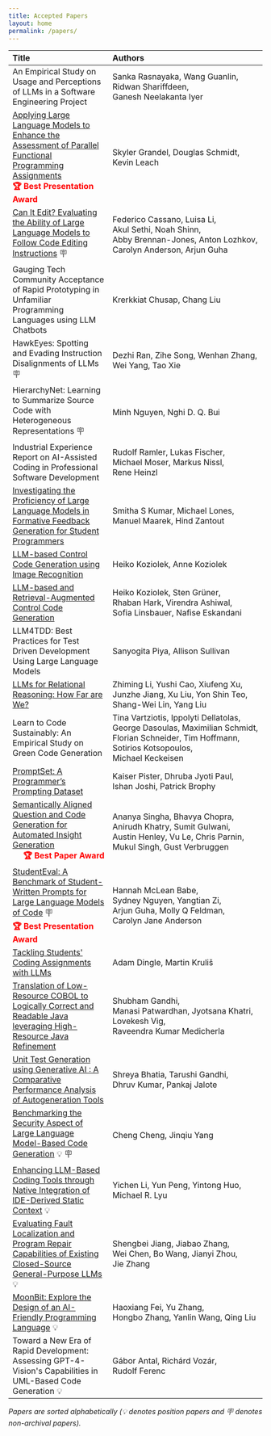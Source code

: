 ```yaml
---
title: Accepted Papers
layout: home
permalink: /papers/
---
```


| Title                                                                                                             | Authors                                                                                                                                                                                                                                                                                                                                                                                                                                                                                                                                                              |
|:------------------------------------------------------------------------------------------------------------------|:---------------------------------------------------------------------------------------------------------------------------------------------------------------------------------------------------------------------------------------------------------------------------------------------------------------------------------------------------------------------------------------------------------------------------------------------------------------------------------------------------------------------------------------------------------------------|
| An Empirical Study on Usage and Perceptions of LLMs in a Software Engineering Project                             | <span style="white-space: nowrap;">Sanka&nbsp;Rasnayaka</span>, <span style="white-space: nowrap;">Wang&nbsp;Guanlin</span>, <span style="white-space: nowrap;">Ridwan&nbsp;Shariffdeen</span>, <span style="white-space: nowrap;">Ganesh Neelakanta&nbsp;Iyer</span>                                                                                                                                                                                                                                                                                                |
| [Applying Large Language Models to Enhance the Assessment of Parallel Functional Programming Assignments](/assets/pdf/papers/5.pdf)<br>**<span style="color: red;float: right;">🏆 Best Presentation Award</span>**           | <span style="white-space: nowrap;">Skyler&nbsp;Grandel</span>, <span style="white-space: nowrap;">Douglas&nbsp;Schmidt</span>, <span style="white-space: nowrap;">Kevin&nbsp;Leach</span>                                                                                                                                                                                                                                                                                                                                                                            |
| [Can It Edit? Evaluating the Ability of Large Language Models to Follow Code Editing Instructions](/assets/pdf/papers/13.pdf) 🪧                 | <span style="white-space: nowrap;">Federico&nbsp;Cassano</span>, <span style="white-space: nowrap;">Luisa&nbsp;Li</span>, <span style="white-space: nowrap;">Akul&nbsp;Sethi</span>, <span style="white-space: nowrap;">Noah&nbsp;Shinn</span>, <span style="white-space: nowrap;">Abby&nbsp;Brennan-Jones</span>, <span style="white-space: nowrap;">Anton&nbsp;Lozhkov</span>, <span style="white-space: nowrap;">Carolyn&nbsp;Anderson</span>, <span style="white-space: nowrap;">Arjun&nbsp;Guha</span>                                                          |
| Gauging Tech Community Acceptance of Rapid Prototyping in Unfamiliar Programming Languages using LLM Chatbots     | <span style="white-space: nowrap;">Krerkkiat&nbsp;Chusap</span>, <span style="white-space: nowrap;">Chang&nbsp;Liu</span>                                                                                                                                                                                                                                                                                                                                                                                                                                            |
| HawkEyes: Spotting and Evading Instruction Disalignments of LLMs 🪧                                                 | <span style="white-space: nowrap;">Dezhi&nbsp;Ran</span>, <span style="white-space: nowrap;">Zihe&nbsp;Song</span>, <span style="white-space: nowrap;">Wenhan&nbsp;Zhang</span>, <span style="white-space: nowrap;">Wei&nbsp;Yang</span>, <span style="white-space: nowrap;">Tao&nbsp;Xie</span>                                                                                                                                                                                                                                                                     |
| HierarchyNet: Learning to Summarize Source Code with Heterogeneous Representations 🪧                               | <span style="white-space: nowrap;">Minh&nbsp;Nguyen</span>, <span style="white-space: nowrap;">Nghi D. Q.&nbsp;Bui</span>                                                                                                                                                                                                                                                                                                                                                                                                                                            |
| Industrial Experience Report on AI-Assisted Coding in Professional Software Development                           | <span style="white-space: nowrap;">Rudolf&nbsp;Ramler</span>, <span style="white-space: nowrap;">Lukas&nbsp;Fischer</span>, <span style="white-space: nowrap;">Michael&nbsp;Moser</span>, <span style="white-space: nowrap;">Markus&nbsp;Nissl</span>, <span style="white-space: nowrap;">Rene&nbsp;Heinzl</span>                                                                                                                                                                                                                                                    |
| [Investigating the Proficiency of Large Language Models in Formative Feedback Generation for Student Programmers](/assets/pdf/papers/19.pdf)   | <span style="white-space: nowrap;">Smitha&nbsp;S Kumar</span>, <span style="white-space: nowrap;">Michael&nbsp;Lones</span>, <span style="white-space: nowrap;">Manuel&nbsp;Maarek</span>, <span style="white-space: nowrap;">Hind&nbsp;Zantout</span>                                                                                                                                                                                                                                                                                                               |
| [LLM-based Control Code Generation using Image Recognition](/assets/pdf/papers/41.pdf)                                                         | <span style="white-space: nowrap;">Heiko&nbsp;Koziolek</span>, <span style="white-space: nowrap;">Anne&nbsp;Koziolek</span>                                                                                                                                                                                                                                                                                                                                                                                                                                          |
| [LLM-based and Retrieval-Augmented Control Code Generation](/assets/pdf/papers/39.pdf)                                                         | <span style="white-space: nowrap;">Heiko&nbsp;Koziolek</span>, <span style="white-space: nowrap;">Sten&nbsp;Grüner</span>, <span style="white-space: nowrap;">Rhaban&nbsp;Hark</span>, <span style="white-space: nowrap;">Virendra&nbsp;Ashiwal</span>, <span style="white-space: nowrap;">Sofia&nbsp;Linsbauer</span>, <span style="white-space: nowrap;">Nafise&nbsp;Eskandani</span>                                                                                                                                                                              |
| LLM4TDD: Best Practices for Test Driven Development Using Large Language Models                                   | <span style="white-space: nowrap;">Sanyogita&nbsp;Piya</span>, <span style="white-space: nowrap;">Allison&nbsp;Sullivan</span>                                                                                                                                                                                                                                                                                                                                                                                                                                       |
| [LLMs for Relational Reasoning: How Far are We?](/assets/pdf/papers/50.pdf)                                                                  | <span style="white-space: nowrap;">Zhiming&nbsp;Li</span>, <span style="white-space: nowrap;">Yushi&nbsp;Cao</span>, <span style="white-space: nowrap;">Xiufeng&nbsp;Xu</span>, <span style="white-space: nowrap;">Junzhe&nbsp;Jiang</span>, <span style="white-space: nowrap;">Xu&nbsp;Liu</span>, <span style="white-space: nowrap;">Yon Shin&nbsp;Teo</span>, <span style="white-space: nowrap;">Shang-Wei&nbsp;Lin</span>, <span style="white-space: nowrap;">Yang&nbsp;Liu</span>                                                                               |
| Learn to Code Sustainably: An Empirical Study on Green Code Generation                                            | <span style="white-space: nowrap;">Tina&nbsp;Vartziotis</span>, <span style="white-space: nowrap;">Ippolyti&nbsp;Dellatolas</span>, <span style="white-space: nowrap;">George&nbsp;Dasoulas</span>, <span style="white-space: nowrap;">Maximilian&nbsp;Schmidt</span>, <span style="white-space: nowrap;">Florian&nbsp;Schneider</span>, <span style="white-space: nowrap;">Tim&nbsp;Hoffmann</span>, <span style="white-space: nowrap;">Sotirios&nbsp;Kotsopoulos</span>, <span style="white-space: nowrap;">Michael&nbsp;Keckeisen</span>                          |
| [PromptSet: A Programmer’s Prompting Dataset](/assets/pdf/papers/103.pdf)                                                                       | <span style="white-space: nowrap;">Kaiser&nbsp;Pister</span>, <span style="white-space: nowrap;">Dhruba Jyoti&nbsp;Paul</span>, <span style="white-space: nowrap;">Ishan&nbsp;Joshi</span>, <span style="white-space: nowrap;">Patrick&nbsp;Brophy</span>                                                                                                                                                                                                                                                                                                            |
| [Semantically Aligned Question and Code Generation for Automated Insight Generation](/assets/pdf/papers/21.pdf)<br>**<span style="color: red;float: right;">🏆 Best Paper Award</span>**                                | <span style="white-space: nowrap;">Ananya&nbsp;Singha</span>, <span style="white-space: nowrap;">Bhavya&nbsp;Chopra</span>, <span style="white-space: nowrap;">Anirudh&nbsp;Khatry</span>, <span style="white-space: nowrap;">Sumit&nbsp;Gulwani</span>, <span style="white-space: nowrap;">Austin&nbsp;Henley</span>, <span style="white-space: nowrap;">Vu&nbsp;Le</span>, <span style="white-space: nowrap;">Chris&nbsp;Parnin</span>, <span style="white-space: nowrap;">Mukul&nbsp;Singh</span>, <span style="white-space: nowrap;">Gust&nbsp;Verbruggen</span> |
| [StudentEval: A Benchmark of Student-Written Prompts for Large Language Models of Code](/assets/pdf/papers/95.pdf) 🪧<br>**<span style="color: red;float: right;">🏆 Best Presentation Award</span>**                            | <span style="white-space: nowrap;">Hannah McLean&nbsp;Babe</span>, <span style="white-space: nowrap;">Sydney&nbsp;Nguyen</span>, <span style="white-space: nowrap;">Yangtian&nbsp;Zi</span>, <span style="white-space: nowrap;">Arjun&nbsp;Guha</span>, <span style="white-space: nowrap;">Molly Q&nbsp;Feldman</span>, <span style="white-space: nowrap;">Carolyn Jane&nbsp;Anderson</span>                                                                                                                                                                         |
| [Tackling Students' Coding Assignments with LLMs](/assets/pdf/papers/63.pdf)                                                                   | <span style="white-space: nowrap;">Adam&nbsp;Dingle</span>, <span style="white-space: nowrap;">Martin&nbsp;Kruliš</span>                                                                                                                                                                                                                                                                                                                                                                                                                                             |
| [Translation of Low-Resource COBOL to Logically Correct and Readable Java leveraging High-Resource Java Refinement](/assets/pdf/papers/51.pdf) | <span style="white-space: nowrap;">Shubham&nbsp;Gandhi</span>, <span style="white-space: nowrap;">Manasi&nbsp;Patwardhan</span>, <span style="white-space: nowrap;">Jyotsana&nbsp;Khatri</span>, <span style="white-space: nowrap;">Lovekesh&nbsp;Vig</span>, <span style="white-space: nowrap;">Raveendra Kumar&nbsp;Medicherla</span>                                                                                                                                                                                                                              |
| [Unit Test Generation using Generative AI : A Comparative Performance Analysis of Autogeneration Tools](/assets/pdf/papers/38.pdf)             | <span style="white-space: nowrap;">Shreya&nbsp;Bhatia</span>, <span style="white-space: nowrap;">Tarushi&nbsp;Gandhi</span>, <span style="white-space: nowrap;">Dhruv&nbsp;Kumar</span>, <span style="white-space: nowrap;">Pankaj&nbsp;Jalote</span>                                                                                                                                                                                                                                                                                                                |
| [Benchmarking the Security Aspect of Large Language Model-Based Code Generation](/assets/pdf/papers/42.pdf) 💡 🪧                                | <span style="white-space: nowrap;">Cheng&nbsp;Cheng</span>, <span style="white-space: nowrap;">Jinqiu&nbsp;Yang</span>                                                                                                                                                                                                                                                                                                                                                                                                                                               |
| [Enhancing LLM-Based Coding Tools through Native Integration of IDE-Derived Static Context](/assets/pdf/papers/84.pdf) 💡                      | <span style="white-space: nowrap;">Yichen&nbsp;Li</span>, <span style="white-space: nowrap;">Yun&nbsp;Peng</span>, <span style="white-space: nowrap;">Yintong&nbsp;Huo</span>, <span style="white-space: nowrap;">Michael R.&nbsp;Lyu</span>                                                                                                                                                                                                                                                                                                                         |
| [Evaluating Fault Localization and Program Repair Capabilities of Existing Closed-Source General-Purpose LLMs](/assets/pdf/papers/65.pdf) 💡   | <span style="white-space: nowrap;">Shengbei&nbsp;Jiang</span>, <span style="white-space: nowrap;">Jiabao&nbsp;Zhang</span>, <span style="white-space: nowrap;">Wei&nbsp;Chen</span>, <span style="white-space: nowrap;">Bo&nbsp;Wang</span>, <span style="white-space: nowrap;">Jianyi&nbsp;Zhou</span>, <span style="white-space: nowrap;">Jie&nbsp;Zhang</span>                                                                                                                                                                                                    |
| [MoonBit: Explore the Design of an AI-Friendly Programming Language](/assets/pdf/papers/7.pdf) 💡                                             | <span style="white-space: nowrap;">Haoxiang&nbsp;Fei</span>, <span style="white-space: nowrap;">Yu&nbsp;Zhang</span>, <span style="white-space: nowrap;">Hongbo&nbsp;Zhang</span>, <span style="white-space: nowrap;">Yanlin&nbsp;Wang</span>, <span style="white-space: nowrap;">Qing&nbsp;Liu</span>                                                                                                                                                                                                                                                               |
| Toward a New Era of Rapid Development: Assessing GPT-4-Vision's Capabilities in UML-Based Code Generation 💡      | <span style="white-space: nowrap;">Gábor&nbsp;Antal</span>, <span style="white-space: nowrap;">Richárd&nbsp;Vozár</span>, <span style="white-space: nowrap;">Rudolf&nbsp;Ferenc</span>                                                                                                                                                                                                                                                                                                                                                                               |


<p class="note"><em>Papers are sorted alphabetically (💡 denotes position papers and 🪧 denotes non-archival papers).</em></p>